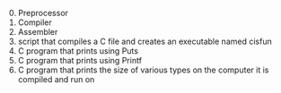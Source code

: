 0. Preprocessor
1. Compiler
2. Assembler
3. script that compiles a C file and creates an executable named cisfun
4. C program that prints using Puts
5. C program that prints using Printf
6. C program that prints the size of various types on the computer it is compiled and run on
